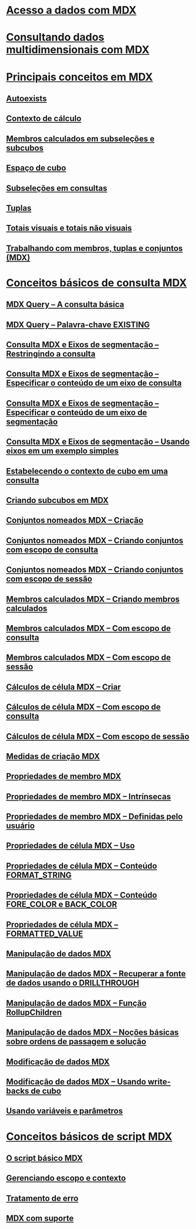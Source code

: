 # [Acesso a dados com MDX](multidimensional-model-data-access-analysis-services-multidimensional-data.md)  
# [Consultando dados multidimensionais com MDX](querying-multidimensional-data-with-mdx.md)  
# [Principais conceitos em MDX](key-concepts-in-mdx-analysis-services.md)  
## [Autoexists](autoexists.md)  
## [Contexto de cálculo](calculation-context.md)  
## [Membros calculados em subseleções e subcubos](calculated-members-in-subselects-and-subcubes.md)  
## [Espaço de cubo](cube-space.md)  
## [Subseleções em consultas](subselects-in-queries.md)  
## [Tuplas](tuples.md)  
## [Totais visuais e totais não visuais](visual-totals-and-non-visual-totals.md)  
## [Trabalhando com membros, tuplas e conjuntos (MDX)](working-with-members-tuples-and-sets-mdx.md)  
# [Conceitos básicos de consulta MDX](mdx-query-fundamentals-analysis-services.md)  
## [MDX Query – A consulta básica](mdx-query-the-basic-query.md)  
## [MDX Query – Palavra-chave EXISTING](mdx-query-existing-keyword.md)  
## [Consulta MDX e Eixos de segmentação – Restringindo a consulta](mdx-query-and-slicer-axes-restricting-the-query.md)  
## [Consulta MDX e Eixos de segmentação – Especificar o conteúdo de um eixo de consulta](mdx-query-and-slicer-axes-specify-the-contents-of-a-query-axis.md)  
## [Consulta MDX e Eixos de segmentação – Especificar o conteúdo de um eixo de segmentação](mdx-query-and-slicer-axes-specify-the-contents-of-a-slicer-axis.md)  
## [Consulta MDX e Eixos de segmentação – Usando eixos em um exemplo simples](mdx-query-and-slicer-axes-using-axes-in-a-simple-example.md)  
## [Estabelecendo o contexto de cubo em uma consulta](establishing-cube-context-in-a-query-mdx.md)  
## [Criando subcubos em MDX](building-subcubes-in-mdx-mdx.md)  
## [Conjuntos nomeados MDX – Criação](mdx-named-sets-building-named-sets.md)  
## [Conjuntos nomeados MDX – Criando conjuntos com escopo de consulta](mdx-named-sets-creating-query-scoped-named-sets.md)  
## [Conjuntos nomeados MDX – Criando conjuntos com escopo de sessão](mdx-named-sets-creating-session-scoped-named-sets.md)  
## [Membros calculados MDX – Criando membros calculados](mdx-calculated-members-building-calculated-members.md)  
## [Membros calculados MDX – Com escopo de consulta](mdx-calculated-members-query-scoped-calculated-members.md)  
## [Membros calculados MDX – Com escopo de sessão](mdx-calculated-members-session-scoped-calculated-members.md)  
## [Cálculos de célula MDX – Criar](mdx-cell-calculations-build-cell-calculations.md)  
## [Cálculos de célula MDX – Com escopo de consulta](mdx-cell-calculations-query-scoped-cell-calculations.md)  
## [Cálculos de célula MDX – Com escopo de sessão](mdx-cell-calculations-session-scoped-calculated-cells.md)  
## [Medidas de criação MDX](mdx-building-measures.md)  
## [Propriedades de membro MDX](mdx-member-properties.md)  
## [Propriedades de membro MDX – Intrínsecas](mdx-member-properties-intrinsic-member-properties.md)  
## [Propriedades de membro MDX – Definidas pelo usuário](mdx-member-properties-user-defined-member-properties.md)  
## [Propriedades de célula MDX – Uso](mdx-cell-properties-using-cell-properties.md)  
## [Propriedades de célula MDX – Conteúdo FORMAT_STRING](mdx-cell-properties-format-string-contents.md)  
## [Propriedades de célula MDX – Conteúdo FORE_COLOR e BACK_COLOR](mdx-cell-properties-fore-color-and-back-color-contents.md)  
## [Propriedades de célula MDX – FORMATTED_VALUE](mdx-cell-properties-formatted-value-property.md)  
## [Manipulação de dados MDX](mdx-data-manipulation-manipulating-data.md)  
## [Manipulação de dados MDX – Recuperar a fonte de dados usando o DRILLTHROUGH](mdx-data-manipulation-retrieve-source-data-using-drillthrough.md)  
## [Manipulação de dados MDX – Função RollupChildren](mdx-data-manipulation-rollupchildren-function.md)  
## [Manipulação de dados MDX – Noções básicas sobre ordens de passagem e solução](mdx-data-manipulation-understanding-pass-order-and-solve-order.md)  
## [Modificação de dados MDX](mdx-data-modification-modifying-data.md)  
## [Modificação de dados MDX – Usando write-backs de cubo](mdx-data-modification-using-cube-writebacks.md)  
## [Usando variáveis e parâmetros](using-variables-and-parameters-mdx.md)  
# [Conceitos básicos de script MDX](mdx-scripting-fundamentals-analysis-services.md)  
## [O script básico MDX](the-basic-mdx-script-mdx.md)  
## [Gerenciando escopo e contexto](managing-scope-and-context-mdx.md)  
## [Tratamento de erro](error-handling-mdx.md)  
## [MDX com suporte](supported-mdx-mdx.md)  
